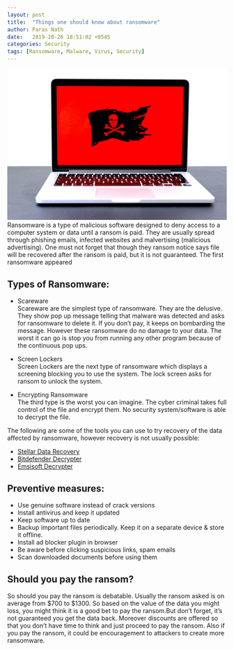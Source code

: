 ```yaml
---
layout: post
title:  "Things one should know about ransomware"
author: Paras Nath
date:   2019-10-26 18:51:02 +0545
categories: Security
tags: [Ransomware, Malware, Virus, Security]
---
```

![about ransomware](/blog/assets/img/about-ransomware.jpeg)  
Ransomware is a type of malicious software designed to deny access to a computer system or data until a ransom is paid. They are usually spread through phishing emails, infected websites and malvertising (malicious advertising). One must not forget that though they ransom notice says file will be recovered after the ransom is paid, but it is not guaranteed. The first ransomware appeared
<!--more-->
## Types of Ransomware:
- Scareware  
Scareware are the simplest type of ransomware. They are the delusive. They show pop up message telling that malware was detected and asks for ransomware to delete it. If you don’t pay, it keeps on bombarding the message. However these ransomware do no damage to your data. The worst it can go is stop you from running any other program because of the continuous pop ups.

- Screen Lockers  
Screen Lockers are the next type of ransomware which displays a screening blocking you to use the system. The lock screen asks for ransom to unlock the system.

- Encrypting Ransomware  
The third type is the worst you can imagine. The cyber criminal takes full control of the file and encrypt them. No security system/software is able to decrypt the file.

The following are some of the tools you can use to try recovery of the data affected by ransomware, however recovery is not usually possible:  
- [Stellar Data Recovery  ](https://www.stellarinfo.com/)
- [Bitdefender Decrypter ](https://www.bitdefender.com/)
- [Emsisoft Decrypter ](https://www.emsisoft.com/ransomware-decryption-tools/)

## Preventive measures:
- Use genuine software instead of crack versions  
- Install antivirus and keep it updated  
- Keep software up to date  
- Backup important files periodically. Keep it on a separate device & store it offline.  
- Install ad blocker plugin in browser  
- Be aware before clicking suspicious links, spam emails  
- Scan downloaded documents before using them  

## Should you pay the ransom?
So should you pay the ransom is debatable. Usually the ransom asked is on average from $700 to $1300. So based on the value of the data you might loss, you might think it is a good bet to pay the ransom.But don’t forget, it’s not guaranteed you get the data back. Moreover discounts are offered so that you don’t have time to think and just proceed to pay the ransom. Also if you pay the ransom, it could be encouragement to attackers to create more ransomware.